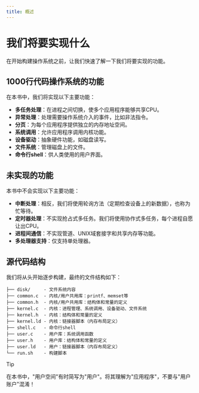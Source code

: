 ```yaml
---
title: 概述
---
```


# 我们将要实现什么

在开始构建操作系统之前，让我们快速了解一下我们将要实现的功能。

## 1000行代码操作系统的功能

在本书中，我们将实现以下主要功能：

- **多任务处理**：在进程之间切换，使多个应用程序能够共享CPU。
- **异常处理**：处理需要操作系统介入的事件，比如非法指令。
- **分页**：为每个应用程序提供独立的内存地址空间。
- **系统调用**：允许应用程序调用内核功能。
- **设备驱动**：抽象硬件功能，如磁盘读写。
- **文件系统**：管理磁盘上的文件。
- **命令行shell**：供人类使用的用户界面。

## 未实现的功能

本书中不会实现以下主要功能：

- **中断处理**：相反，我们将使用轮询方法（定期检查设备上的新数据），也称为忙等待。
- **定时器处理**：不实现抢占式多任务。我们将使用协作式多任务，每个进程自愿让出CPU。
- **进程间通信**：不实现管道、UNIX域套接字和共享内存等功能。
- **多处理器支持**：仅支持单处理器。

## 源代码结构

我们将从头开始逐步构建，最终的文件结构如下：

```
├── disk/     - 文件系统内容
├── common.c  - 内核/用户共用库：printf、memset等
├── common.h  - 内核/用户共用库：结构体和常量的定义
├── kernel.c  - 内核：进程管理、系统调用、设备驱动、文件系统
├── kernel.h  - 内核：结构体和常量的定义
├── kernel.ld - 内核：链接器脚本（内存布局定义）
├── shell.c   - 命令行shell
├── user.c    - 用户库：系统调用函数
├── user.h    - 用户库：结构体和常量的定义
├── user.ld   - 用户：链接器脚本（内存布局定义）
└── run.sh    - 构建脚本
```

> [!TIP]
>
> 在本书中，"用户空间"有时简写为"用户"。将其理解为"应用程序"，不要与"用户账户"混淆！
